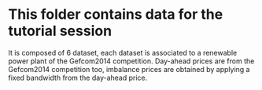 # This folder contains data for the tutorial session

It is composed of 6 dataset, each dataset is associated to a renewable power plant of the Gefcom2014 competition.
Day-ahead prices are from the Gefcom2014 competition too, imbalance prices are obtained by applying a fixed bandwidth from the day-ahead price.

